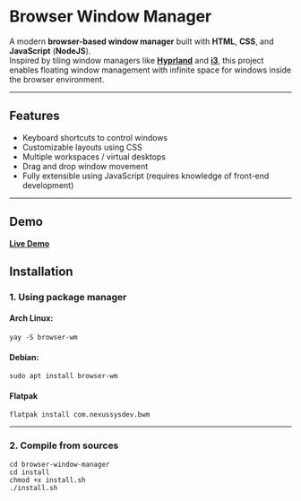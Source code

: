 # Browser Window Manager

A modern **browser-based window manager** built with **HTML**, **CSS**, and **JavaScript** (**NodeJS**).  
Inspired by tiling window managers like [**Hyprland**](https://github.com/hyprwm/Hyprland) and [**i3**](https://github.com/i3/i3), this project enables floating window management with infinite space for windows inside the browser environment.

---

## Features
- Keyboard shortcuts to control windows
- Customizable layouts using CSS
- Multiple workspaces / virtual desktops
- Drag and drop window movement 
- Fully extensible using JavaScript (requires knowledge of front-end development)

---

## Demo
[**Live Demo**](https://nexussysdev.github.io/browser-window-manager/demo)


## Installation

### 1. Using package manager

#### **Arch** Linux:  
```yay -S browser-wm```
#### **Debian**:  
```sudo apt install browser-wm``` <!-- Removed Fedora support, due to being to complex for me -->
#### **Flatpak** 
```flatpak install com.nexussysdev.bwm```

---

### 2. Compile from sources
```git clone "https://github.com/nexussysdev/browser-window-manager.git"
cd browser-window-manager
cd install
chmod +x install.sh
./install.sh
```
